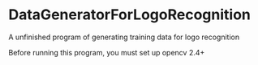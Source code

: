 # DataGeneratorForLogoRecognition
A unfinished program of generating training data for logo recognition

Before running this program, you must set up opencv 2.4+
